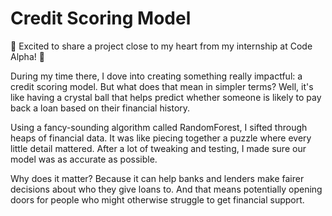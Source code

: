 # Credit Scoring Model
🌟 Excited to share a project close to my heart from my internship at Code Alpha! 🚀

During my time there, I dove into creating something really impactful: a credit scoring model. But what does that mean in simpler terms? Well, it's like having a crystal ball that helps predict whether someone is likely to pay back a loan based on their financial history.

Using a fancy-sounding algorithm called RandomForest, I sifted through heaps of financial data. It was like piecing together a puzzle where every little detail mattered. After a lot of tweaking and testing, I made sure our model was as accurate as possible.

Why does it matter? Because it can help banks and lenders make fairer decisions about who they give loans to. And that means potentially opening doors for people who might otherwise struggle to get financial support.

